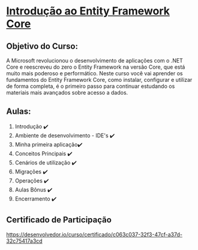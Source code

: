 # [Introdução ao Entity Framework Core](https://desenvolvedor.io/curso-online-introducao-entity-framework-core)

## Objetivo do Curso:
A Microsoft revolucionou o desenvolvimento de aplicações com o .NET Core e reescreveu do zero o Entity Framework na versão Core, que está muito mais poderoso e performático.
Neste curso você vai aprender os fundamentos do Entity Framework Core, como instalar, configurar e utilizar de forma completa, é o primeiro passo para continuar estudando os materiais mais avançados sobre acesso a dados.

## Aulas:

1. Introdução :heavy_check_mark:
2. Ambiente de desenvolvimento - IDE's :heavy_check_mark:
3. Minha primeira aplicação:heavy_check_mark:
4. Conceitos Principais :heavy_check_mark:
5. Cenários de utilização :heavy_check_mark:
6. Migrações :heavy_check_mark:
7. Operações :heavy_check_mark:
8. Aulas Bônus :heavy_check_mark:
9. Encerramento :heavy_check_mark:



## Certificado de Participação
https://desenvolvedor.io/curso/certificado/c063c037-32f3-47cf-a37d-32c75417a3cd
